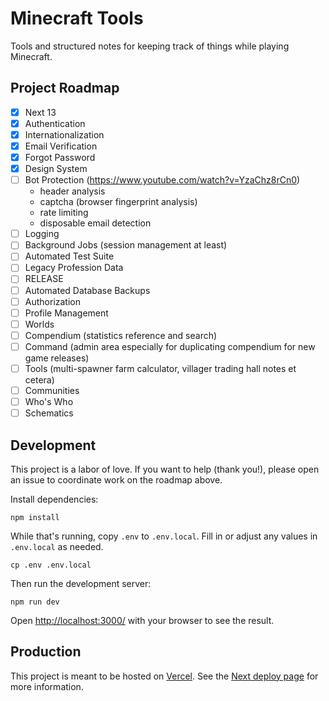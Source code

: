 # Minecraft Tools

Tools and structured notes for keeping track of things while playing Minecraft.

## Project Roadmap

- [x] Next 13
- [x] Authentication
- [x] Internationalization
- [x] Email Verification
- [x] Forgot Password
- [x] Design System
- [ ] Bot Protection (https://www.youtube.com/watch?v=YzaChz8rCn0)
  - header analysis
  - captcha (browser fingerprint analysis)
  - rate limiting
  - disposable email detection
- [ ] Logging
- [ ] Background Jobs (session management at least)
- [ ] Automated Test Suite
- [ ] Legacy Profession Data
- [ ] RELEASE
- [ ] Automated Database Backups
- [ ] Authorization
- [ ] Profile Management
- [ ] Worlds
- [ ] Compendium (statistics reference and search)
- [ ] Command (admin area especially for duplicating compendium for new game releases)
- [ ] Tools (multi-spawner farm calculator, villager trading hall notes et cetera)
- [ ] Communities
- [ ] Who's Who
- [ ] Schematics

## Development

This project is a labor of love. If you want to help (thank you!), please open an issue to coordinate work on the roadmap above.

Install dependencies:

```shell
npm install
```

While that's running, copy `.env` to `.env.local`. Fill in or adjust any values in `.env.local` as needed.

```shell
cp .env .env.local
```

Then run the development server:

```shell
npm run dev
```

Open [http://localhost:3000/](http://localhost:3000/) with your browser to see the result.

## Production

This project is meant to be hosted on [Vercel](https://vercel.com/). See the [Next deploy page](https://nextjs.org/docs/app/building-your-application/deploying) for more information.
